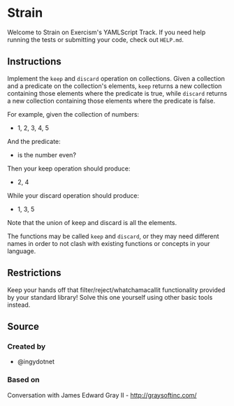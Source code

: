 # Strain

Welcome to Strain on Exercism's YAMLScript Track.
If you need help running the tests or submitting your code, check out `HELP.md`.

## Instructions

Implement the `keep` and `discard` operation on collections.
Given a collection and a predicate on the collection's elements, `keep` returns a new collection containing those elements where the predicate is true, while `discard` returns a new collection containing those elements where the predicate is false.

For example, given the collection of numbers:

- 1, 2, 3, 4, 5

And the predicate:

- is the number even?

Then your keep operation should produce:

- 2, 4

While your discard operation should produce:

- 1, 3, 5

Note that the union of keep and discard is all the elements.

The functions may be called `keep` and `discard`, or they may need different names in order to not clash with existing functions or concepts in your language.

## Restrictions

Keep your hands off that filter/reject/whatchamacallit functionality provided by your standard library!
Solve this one yourself using other basic tools instead.

## Source

### Created by

- @ingydotnet

### Based on

Conversation with James Edward Gray II - http://graysoftinc.com/